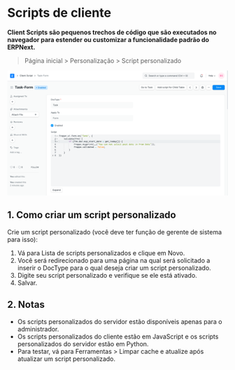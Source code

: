 # Scripts de cliente


**Client Scripts são pequenos trechos de código que são executados no navegador para estender ou customizar a funcionalidade padrão do ERPNext.** 



> 
> Página inicial > Personalização > Script personalizado
> 
> 
> 


![Client Script](/files/customize-erpnext-client-scripts.png)


## 1. Como criar um script personalizado


Crie um script personalizado (você deve ter função de gerente de sistema para isso):


1. Vá para Lista de scripts personalizados e clique em Novo.
2. Você será redirecionado para uma página na qual será solicitado a inserir o DocType para o qual deseja criar um script personalizado.
3. Digite seu script personalizado e verifique se ele está ativado.
4. Salvar.


## 2. Notas


* Os scripts personalizados do servidor estão disponíveis apenas para o administrador.
* Os scripts personalizados do cliente estão em JavaScript e os scripts personalizados do servidor estão em Python.
* Para testar, vá para Ferramentas > Limpar cache e atualize após atualizar um script personalizado.
